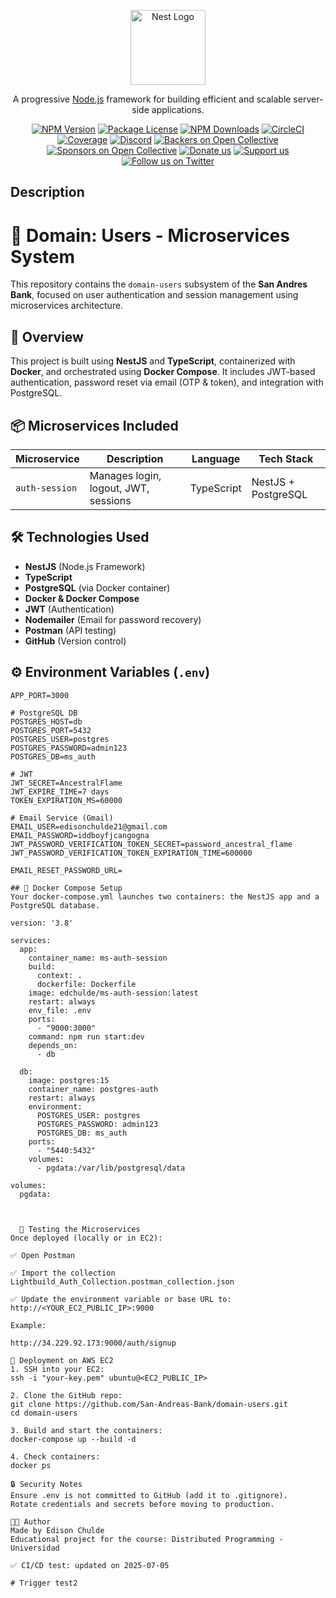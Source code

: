 <p align="center">
  <a href="http://nestjs.com/" target="blank"><img src="https://nestjs.com/img/logo-small.svg" width="120" alt="Nest Logo" /></a>
</p>

[circleci-image]: https://img.shields.io/circleci/build/github/nestjs/nest/master?token=abc123def456
[circleci-url]: https://circleci.com/gh/nestjs/nest

  <p align="center">A progressive <a href="http://nodejs.org" target="_blank">Node.js</a> framework for building efficient and scalable server-side applications.</p>
    <p align="center">
<a href="https://www.npmjs.com/~nestjscore" target="_blank"><img src="https://img.shields.io/npm/v/@nestjs/core.svg" alt="NPM Version" /></a>
<a href="https://www.npmjs.com/~nestjscore" target="_blank"><img src="https://img.shields.io/npm/l/@nestjs/core.svg" alt="Package License" /></a>
<a href="https://www.npmjs.com/~nestjscore" target="_blank"><img src="https://img.shields.io/npm/dm/@nestjs/common.svg" alt="NPM Downloads" /></a>
<a href="https://circleci.com/gh/nestjs/nest" target="_blank"><img src="https://img.shields.io/circleci/build/github/nestjs/nest/master" alt="CircleCI" /></a>
<a href="https://coveralls.io/github/nestjs/nest?branch=master" target="_blank"><img src="https://coveralls.io/repos/github/nestjs/nest/badge.svg?branch=master#9" alt="Coverage" /></a>
<a href="https://discord.gg/G7Qnnhy" target="_blank"><img src="https://img.shields.io/badge/discord-online-brightgreen.svg" alt="Discord"/></a>
<a href="https://opencollective.com/nest#backer" target="_blank"><img src="https://opencollective.com/nest/backers/badge.svg" alt="Backers on Open Collective" /></a>
<a href="https://opencollective.com/nest#sponsor" target="_blank"><img src="https://opencollective.com/nest/sponsors/badge.svg" alt="Sponsors on Open Collective" /></a>
  <a href="https://paypal.me/kamilmysliwiec" target="_blank"><img src="https://img.shields.io/badge/Donate-PayPal-ff3f59.svg" alt="Donate us"/></a>
    <a href="https://opencollective.com/nest#sponsor"  target="_blank"><img src="https://img.shields.io/badge/Support%20us-Open%20Collective-41B883.svg" alt="Support us"></a>
  <a href="https://twitter.com/nestframework" target="_blank"><img src="https://img.shields.io/twitter/follow/nestframework.svg?style=social&label=Follow" alt="Follow us on Twitter"></a>
</p>
  <!--[![Backers on Open Collective](https://opencollective.com/nest/backers/badge.svg)](https://opencollective.com/nest#backer)
  [![Sponsors on Open Collective](https://opencollective.com/nest/sponsors/badge.svg)](https://opencollective.com/nest#sponsor)-->

## Description

# 🧩 Domain: Users - Microservices System

This repository contains the `domain-users` subsystem of the **San Andres Bank**, focused on user authentication and session management using microservices architecture.

## 🚀 Overview

This project is built using **NestJS** and **TypeScript**, containerized with **Docker**, and orchestrated using **Docker Compose**. It includes JWT-based authentication, password reset via email (OTP & token), and integration with PostgreSQL.

## 📦 Microservices Included

| Microservice        | Description                            | Language | Tech Stack  |
|---------------------|----------------------------------------|----------|-------------|
| `auth-session`      | Manages login, logout, JWT, sessions   | TypeScript | NestJS + PostgreSQL |

## 🛠 Technologies Used

- **NestJS** (Node.js Framework)
- **TypeScript**
- **PostgreSQL** (via Docker container)
- **Docker & Docker Compose**
- **JWT** (Authentication)
- **Nodemailer** (Email for password recovery)
- **Postman** (API testing)
- **GitHub** (Version control)

## ⚙️ Environment Variables (`.env`)

```env
APP_PORT=3000

# PostgreSQL DB
POSTGRES_HOST=db
POSTGRES_PORT=5432
POSTGRES_USER=postgres
POSTGRES_PASSWORD=admin123
POSTGRES_DB=ms_auth

# JWT
JWT_SECRET=AncestralFlame
JWT_EXPIRE_TIME=7 days
TOKEN_EXPIRATION_MS=60000

# Email Service (Gmail)
EMAIL_USER=edisonchulde21@gmail.com
EMAIL_PASSWORD=iddboyfjcangogna
JWT_PASSWORD_VERIFICATION_TOKEN_SECRET=password_ancestral_flame
JWT_PASSWORD_VERIFICATION_TOKEN_EXPIRATION_TIME=600000

EMAIL_RESET_PASSWORD_URL=

## 🐳 Docker Compose Setup
Your docker-compose.yml launches two containers: the NestJS app and a PostgreSQL database.

version: '3.8'

services:
  app:
    container_name: ms-auth-session
    build:
      context: .
      dockerfile: Dockerfile
    image: edchulde/ms-auth-session:latest
    restart: always
    env_file: .env
    ports:
      - "9000:3000"
    command: npm run start:dev
    depends_on:
      - db

  db:
    image: postgres:15
    container_name: postgres-auth
    restart: always
    environment:
      POSTGRES_USER: postgres
      POSTGRES_PASSWORD: admin123
      POSTGRES_DB: ms_auth
    ports:
      - "5440:5432"
    volumes:
      - pgdata:/var/lib/postgresql/data

volumes:
  pgdata:



  🧪 Testing the Microservices
Once deployed (locally or in EC2):

✅ Open Postman

✅ Import the collection Lightbuild_Auth_Collection.postman_collection.json

✅ Update the environment variable or base URL to:
http://<YOUR_EC2_PUBLIC_IP>:9000

Example:

http://34.229.92.173:9000/auth/signup

🚀 Deployment on AWS EC2
1. SSH into your EC2:
ssh -i "your-key.pem" ubuntu@<EC2_PUBLIC_IP>

2. Clone the GitHub repo:
git clone https://github.com/San-Andreas-Bank/domain-users.git
cd domain-users

3. Build and start the containers:
docker-compose up --build -d

4. Check containers:
docker ps

🔒 Security Notes
Ensure .env is not committed to GitHub (add it to .gitignore).
Rotate credentials and secrets before moving to production.

👨‍💻 Author
Made by Edison Chulde
Educational project for the course: Distributed Programming - Universidad

✅ CI/CD test: updated on 2025-07-05

# Trigger test2